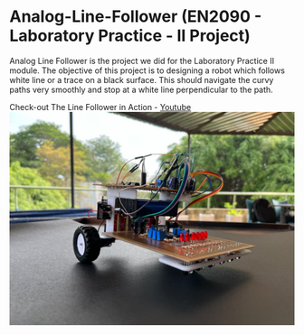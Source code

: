 # Analog-Line-Follower (EN2090 - Laboratory Practice - II Project)
Analog Line Follower is the project we did for the Laboratory Practice II module. The objective of this project is to designing a robot which follows white line or a trace on a black surface. This should navigate the curvy paths very smoothly and stop at a white line perpendicular to the path.

Check-out The Line Follower in Action - [Youtube](https://www.youtube.com/watch?v=c0vaNm_Zh9c)
<img title="Analog Line Follower" alt="Alt text" src="/Photos and Videos/WhatsApp Image 2022-05-05 at 3.20.10 PM (1).jpeg">
